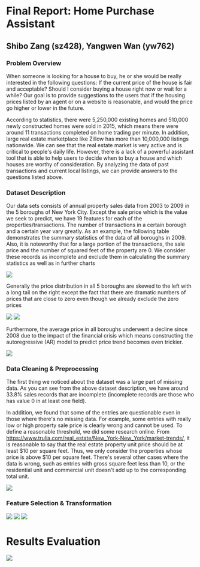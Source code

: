 # Final Report: Home Purchase Assistant
## Shibo Zang (sz428), Yangwen Wan (yw762)

### Problem Overview
When someone is looking for a house to buy, he or she would be really interested in the following questions: If the current price of the house is fair and acceptable? Should I consider buying a house right now or wait for a while? Our goal is to provide suggestions to the users that if the housing prices listed by an agent or on a website is reasonable, and would the price go higher or lower in the future.

According to statistics, there were 5,250,000 existing homes and 510,000 newly constructed homes were sold in 2015, which means there were around 11 transactions completed on home trading per minute. In addition, large real estate marketplace like Zillow has more than 10,000,000 listings nationwide. We can see that the real estate market is very active and is critical to people's daily life. However, there is a lack of a powerful assistant tool that is able to help users to decide when to buy a house and which houses are worthy of consideration. By analyzing the data of past transactions and current local listings, we can provide answers to the questions listed above.

### Dataset Description
Our data sets consists of annual property sales data from 2003 to 2009 in the 5 boroughs of New York City. Except the sale price which is the value we seek to predict, we have 19 features for each of the properties/transactions. The number of transactions in a certain borough and a certain year vary greatly. As an example, the following table demonstrates the summary statistics of the data of all boroughs in 2009. Also, it is noteworthy that for a large portion of the transactions, the sale price and the number of squared feet of the property are 0. We consider these records as incomplete and exclude them in calculating the summary statistics as well as in further charts  

<img src="https://github.com/AaronZang/ORIE4741-Home-Purchase-Assistance/blob/master/image/Summary%20Statistics%20for%202009%20Transactions.png">

Generally the price distribution in all 5 boroughs are skewed to the left with a long tail on the right except the fact that there are dramatic numbers of prices that are close to zero even though we already exclude the zero prices  

<img src="https://github.com/AaronZang/ORIE4741-Home-Purchase-Assistance/blob/master/image/Properties%20in%20Manhattan.png">
<img src="https://github.com/AaronZang/ORIE4741-Home-Purchase-Assistance/blob/master/image/Properties%20in%20Brooklyn.png">

Furthermore, the average price in all boroughs underwent a decline since 2008 due to the impact of the financial crisis which means constructing the autoregressive (AR) model to predict price trend becomes even trickier.  

<img src="https://github.com/AaronZang/ORIE4741-Home-Purchase-Assistance/blob/master/image/ar.png">

### Data Cleaning & Preprocessing
The first thing we noticed about the dataset was a large part of missing data. As you can see from the above dataset description, we have around 33.8% sales records that are incomplete (incomplete records are those who has value 0 in at least one field).  

In addition, we found that some of the entries are questionable even in those where there's no missing data. For example, some entries with really low or high property sale price is clearly wrong and cannot be used. To define a reasonable threshold, we did some research online. From https://www.trulia.com/real_estate/New_York-New_York/market-trends/, it is reasonable to say that the real estate property unit price should be at least \$10 per square feet. Thus, we only consider the properties whose price is above \$10 per square feet. There's several other cases where the data is wrong, such as entries with gross square feet less than 10, or the residential unit and commercial unit doesn't add up to the corresponding total unit.

<img src="https://github.com/AaronZang/ORIE4741-Home-Purchase-Assistance/blob/master/image/data_distribution.png">

### Feature Selection & Transformation

<img src="https://github.com/AaronZang/ORIE4741-Home-Purchase-Assistance/blob/master/image/ro.png">

<img src="https://github.com/AaronZang/ORIE4741-Home-Purchase-Assistance/blob/master/image/bo.png">

<img src="https://github.com/AaronZang/ORIE4741-Home-Purchase-Assistance/blob/master/image/go.png">

# Results Evaluation

<img src="https://github.com/AaronZang/ORIE4741-Home-Purchase-Assistance/blob/master/image/ratio%20hist.png">
